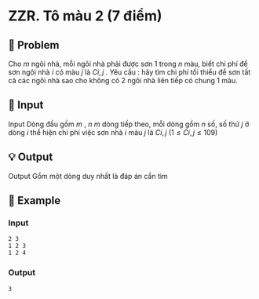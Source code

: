 # ZZR. Tô màu 2 (7 điểm)

## 📖 Problem

Cho
$m$
ngôi nhà, mỗi ngôi nhà phải được sơn
$1$
trong
$n$
màu, biết chi phí để sơn ngôi nhà
$i$
có màu
$j$
là
$Ci,j$
.
Yêu cầu
: hãy tìm chi phí tối thiểu để sơn tất cả các ngôi nhà sao cho không có
$2$
ngôi nhà liên tiếp có chung
$1$
màu.


## 🧩 Input

Input
Dòng đầu gồm
$m$
,
$n$
$m$
dòng tiếp theo, mỗi dòng gồm
$n$
số, số thứ
$j$
ở dòng
$i$
thể hiện chi phí việc sơn nhà
$i$
màu
$j$
là
$Ci,j$
$(1 ≤Ci,j≤ 109)$


## 💡 Output

Output
Gồm một dòng duy nhất là đáp án cần tìm


## 🧠 Example

### Input

```text
2 3
1 2 3
1 2 4
```

### Output

```text
3
```


